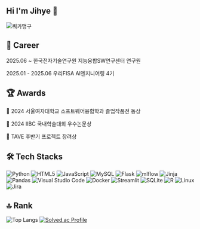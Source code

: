 ## Hi I'm Jihye 👋

![쿼카맹구](https://i.imgur.com/iPsga7f.jpeg)

## 🧩 Career
2025.06 ~ 한국전자기술연구원 지능융합SW연구센터 연구원

2025.01 - 2025.06 우리FISA AI엔지니어링 4기


## 🏆 Awards
🥉 2024 서울여자대학교 소프트웨어융합학과 졸업작품전 동상

🥇 2024 IIBC 국내학술대회 우수논문상

🥉 TAVE 후반기 프로젝트 장려상


## 🛠️ Tech Stacks
![Python](https://img.shields.io/badge/python-3776AB.svg?&style=for-the-badge&logo=python&logoColor=white) ![HTML5](https://img.shields.io/badge/html5-%23E34F26.svg?style=for-the-badge&logo=html5&logoColor=white) ![JavaScript](https://img.shields.io/badge/javascript-%23323330.svg?style=for-the-badge&logo=javascript&logoColor=%23F7DF1E) ![MySQL](https://img.shields.io/badge/mysql-4479A1.svg?style=for-the-badge&logo=mysql&logoColor=white) ![Flask](https://img.shields.io/badge/flask-%23000.svg?style=for-the-badge&logo=flask&logoColor=white) ![mlflow](https://img.shields.io/badge/mlflow-%23d9ead3.svg?style=for-the-badge&logo=numpy&logoColor=blue) ![Jinja](https://img.shields.io/badge/jinja-white.svg?style=for-the-badge&logo=jinja&logoColor=black) ![Pandas](https://img.shields.io/badge/pandas-%23150458.svg?style=for-the-badge&logo=pandas&logoColor=white) ![Visual Studio Code](https://img.shields.io/badge/Visual%20Studio%20Code-0078d7.svg?style=for-the-badge&logo=visual-studio-code&logoColor=white) ![Docker](https://img.shields.io/badge/docker-%230db7ed.svg?style=for-the-badge&logo=docker&logoColor=white) ![Streamlit](https://img.shields.io/badge/Streamlit-%23FE4B4B.svg?style=for-the-badge&logo=streamlit&logoColor=white) ![SQLite](https://img.shields.io/badge/sqlite-%2307405e.svg?style=for-the-badge&logo=sqlite&logoColor=white) ![R](https://img.shields.io/badge/r-%23276DC3.svg?style=for-the-badge&logo=r&logoColor=white) ![Linux](https://img.shields.io/badge/Linux-FCC624?style=for-the-badge&logo=linux&logoColor=black) ![Jira](https://img.shields.io/badge/jira-%230A0FFF.svg?style=for-the-badge&logo=jira&logoColor=white)

## 🔝 Rank
![Top Langs](https://github-readme-stats.vercel.app/api/top-langs/?username=jihyee0e&layout=compact)
[![Solved.ac Profile](http://mazassumnida.wtf/api/generate_badge?boj=jihye0e)](https://solved.ac/jihye0e)
